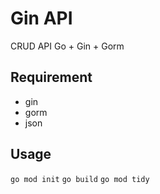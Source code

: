 # Gin API
CRUD API
Go + Gin + Gorm

## Requirement
* gin
* gorm
* json

## Usage
`go mod init`
`go build`
`go mod tidy`